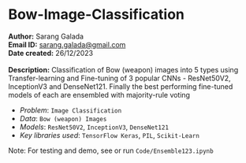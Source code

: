# Bow-Image-Classification

**Author:** Sarang Galada<br>
**Email ID:** sarang.galada@gmail.com<br>
**Date created:** 26/12/2023<br><br>
**Description:** Classification of Bow (weapon) images into 5 types using Transfer-learning and Fine-tuning of 3 popular CNNs - ResNet50V2, InceptionV3 and DenseNet121. Finally the best performing fine-tuned models of each are ensembled with majority-rule voting

*   *Problem*: `Image Classification`
*   *Data*: `Bow (weapon) Images`
*   *Models*: `ResNet50V2`, `InceptionV3`, `DenseNet121`
*   *Key libraries used*: `TensorFlow Keras`, `PIL`, `Scikit-Learn`

Note: For testing and demo, see or run `Code/Ensemble123.ipynb`
